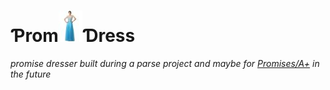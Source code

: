 # Ƥrom![-](./SEEME.jpg)Ɗress

*promise dresser built during a parse project and maybe for [Promises/A+](https://promisesaplus.com) in the future*